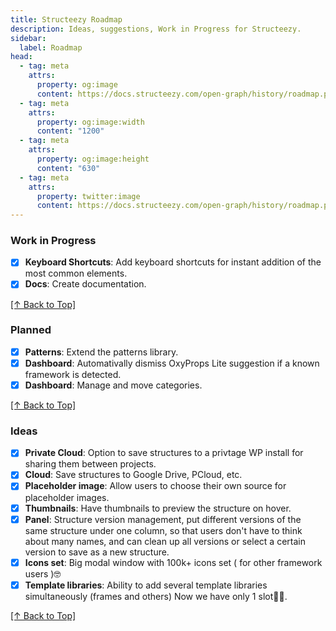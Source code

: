 ```yaml
---
title: Structeezy Roadmap
description: Ideas, suggestions, Work in Progress for Structeezy.
sidebar:
  label: Roadmap
head:
  - tag: meta
    attrs:
      property: og:image
      content: https://docs.structeezy.com/open-graph/history/roadmap.png
  - tag: meta
    attrs:
      property: og:image:width
      content: "1200"
  - tag: meta
    attrs:
      property: og:image:height
      content: "630"
  - tag: meta
    attrs:
      property: twitter:image
      content: https://docs.structeezy.com/open-graph/history/roadmap.png
---
```


### Work in Progress

- [x] **Keyboard Shortcuts**: Add keyboard shortcuts for instant addition of the most common elements.
- [x] **Docs**: Create documentation.

[[↑ Back to Top]](#top)

### Planned

- [x] **Patterns**: Extend the patterns library.
- [x] **Dashboard**: Automativally dismiss OxyProps Lite suggestion if a known framework is detected.
- [x] **Dashboard**: Manage and move categories.

[[↑ Back to Top]](#top)

### Ideas

- [x] **Private Cloud**: Option to save structures to a privtage WP install for sharing them between projects.
- [x] **Cloud**: Save structures to Google Drive, PCloud, etc.
- [x] **Placeholder image**: Allow users to choose their own source for placeholder images.
- [x] **Thumbnails**: Have thumbnails to preview the structure on hover.
- [x] **Panel**: Structure version management, put different versions of the same structure under one column, so that users don't have to think about many names, and can clean up all versions or select a certain version to save as a new structure.
- [x] **Icons set**: Big modal window with 100k+ icons set ( for other framework users )🤓
- [x] **Template libraries**: Ability to add several template libraries simultaneously (frames and others) Now we have only 1 slot🤷‍♂️.

[[↑ Back to Top]](#top)